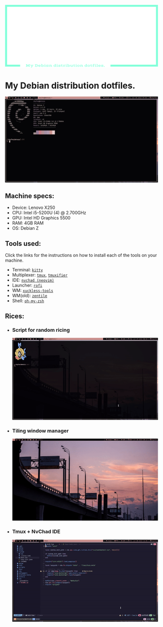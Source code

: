 <div class="info">
    <p align='center'>
        <img src="https://raw.githubusercontent.com/dotSIS/dotFILES/main/media/logo.svg">
    </p>
</div>

# My Debian distribution dotfiles.
<img src="https://raw.githubusercontent.com/dotSIS/dotFILES/main/media/dotFILES.jpg">

## Machine specs:
- Device:   Lenovo X250
- CPU:      Intel i5-5200U (4) @ 2.700GHz
- GPU:      Intel HD Graphics 5500
- RAM:      4GB RAM
- OS:       Debian Z

## Tools used:
Click the links for the instructions on how to install each of the tools on your machine.
- Terminal:     [`kitty`](https://github.com/kovidgoyal/kitty)
- Multiplexer:  [`tmux`](https://github.com/tmux/tmux), [`tmuxifier`](https://github.com/jimeh/tmuxifier)
- IDE:          [`nvchad (neovim)`](https://github.com/NvChad/NvChad)
- Launcher:     [`rofi`](https://github.com/davatorium/rofi)
- WM:           [`xuckless-tools`](https://github.com/dotSIS/xuckless-tools)
- WM(old):      [`zentile`](https://github.com/blrsn/zentile)
- Shell:        [`oh-my-zsh`](https://github.com/ohmyzsh/ohmyzsh)

## Rices:
- ### Script for random ricing
    <img src="https://raw.githubusercontent.com/dotSIS/dotFILES/main/media/rice-script.gif">
- ### Tiling window manager
    <img src="https://raw.githubusercontent.com/dotSIS/dotFILES/main/media/rice-dwm.gif">
- ### Tmux + NvChad IDE
    <img src="https://raw.githubusercontent.com/dotSIS/dotFILES/main/media/rice-tmux+nvchad.gif">
